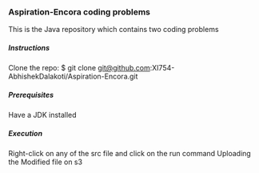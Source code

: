 ### **Aspiration-Encora coding problems**

This is the Java repository which contains two coding problems

##### **Instructions**

Clone the repo:
$ git clone git@github.com:XI754-AbhishekDalakoti/Aspiration-Encora.git

##### **Prerequisites**

Have a JDK installed

##### **Execution**

Right-click on any of the src file and click on the run command
Uploading the Modified file on s3
